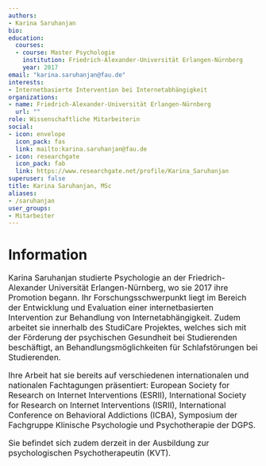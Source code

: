 ```yaml
---
authors:
- Karina Saruhanjan
bio:
education:
  courses:
  - course: Master Psychologie
    institution: Friedrich-Alexander-Universität Erlangen-Nürnberg
    year: 2017
email: "karina.saruhanjan@fau.de"
interests:
- Internetbasierte Intervention bei Internetabhängigkeit
organizations:
- name: Friedrich-Alexander-Universität Erlangen-Nürnberg
  url: ""
role: Wissenschaftliche Mitarbeiterin
social:
- icon: envelope
  icon_pack: fas
  link: mailto:karina.saruhanjan@fau.de
- icon: researchgate
  icon_pack: fab
  link: https://www.researchgate.net/profile/Karina_Saruhanjan
superuser: false
title: Karina Saruhanjan, MSc
aliases:
- /saruhanjan
user_groups:
- Mitarbeiter
---
```


# Information

<font size="3">

Karina Saruhanjan studierte Psychologie an der Friedrich-Alexander Universität Erlangen-Nürnberg, wo sie 2017 ihre Promotion begann. Ihr Forschungsschwerpunkt liegt im Bereich der Entwicklung und Evaluation einer internetbasierten Intervention zur Behandlung von Internetabhängigkeit. Zudem arbeitet sie innerhalb des StudiCare Projektes, welches sich mit der Förderung der psychischen Gesundheit bei Studierenden beschäftigt, an Behandlungsmöglichkeiten für Schlafstörungen bei Studierenden.

Ihre Arbeit hat sie bereits auf verschiedenen internationalen und nationalen Fachtagungen präsentiert: European Society for Research on Internet Interventions (ESRII), International Society for Research on Internet Interventions (ISRII), International Conference on Behavioral Addictions (ICBA), Symposium der Fachgruppe Klinische Psychologie und Psychotherapie der DGPS.

Sie befindet sich zudem derzeit in der Ausbildung zur psychologischen Psychotherapeutin (KVT).

</font>
